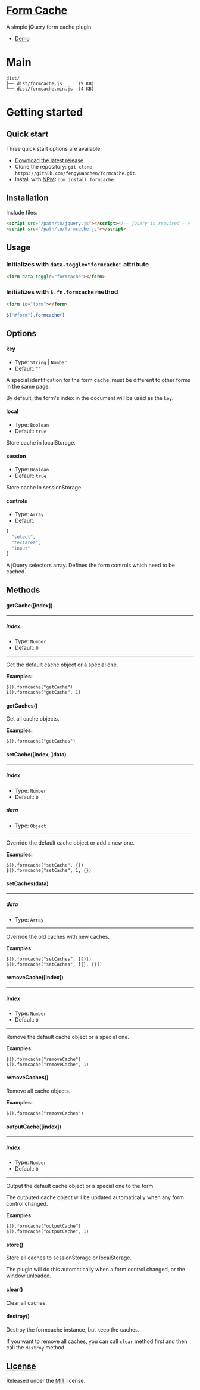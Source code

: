 # [Form Cache](https://github.com/fengyuanchen/formcache)

A simple jQuery form cache plugin.

- [Demo](http://fengyuanchen.github.io/formcache)


# Main

```
dist/
├── dist/formcache.js      (9 KB)
└── dist/formcache.min.js  (4 KB)
```


# Getting started

## Quick start

Three quick start options are available:

- [Download the latest release](https://github.com/fengyuanchen/formcache/archive/master.zip).
- Clone the repository: `git clone https://github.com/fengyuanchen/formcache.git`.
- Install with [NPM](http://npmjs.org): `npm install formcache`.


## Installation

Include files:

```html
<script src="/path/to/jquery.js"></script><!-- jQuery is required -->
<script src="/path/to/formcache.js"></script>
```


## Usage

### Initializes with `data-toggle="formcache"` attribute

```html
<form data-toggle="formcache"></form>
```

### Initializes with `$.fn.formcache` method

```html
<form id="form"></form>
```

```javascript
$("#form").formcache()
```


## Options

#### key

- Type: `String` | `Number`
- Default: `""`

A special identification for the form cache, must be different to other forms in the same page.

By default, the form's index in the document will be used as the `key`.


#### local

- Type: `Boolean`
- Default: `true`

Store cache in localStorage.


#### session

- Type: `Boolean`
- Default: `true`

Store cache in sessionStorage.


#### controls

- Type: `Array`
- Default:
```javascript
[
  "select",
  "textarea",
  "input"
]
```

A jQuery selectors array. Defines the form controls which need to be cached.



## Methods

#### getCache([index])

---

##### index:
- Type: `Number`
- Default: `0`

---

Get the default cache object or a special one.

**Examples:**

```
$().formcache("getCache")
$().formcache("getCache", 1)
```


#### getCaches()

Get all cache objects.

**Examples:**

```
$().formcache("getCaches")
```


#### setCache([index, ]data)

---

##### index

- Type: `Number`
- Default: `0`

##### data

- Type: `Object`

---

Override the default cache object or add a new one.

**Examples:**

```
$().formcache("setCache", {})
$().formcache("setCache", 1, {})
```


#### setCaches(data)

---

##### data

- Type: `Array`

---

Override the old caches with new caches.

**Examples:**

```
$().formcache("setCaches", [{}])
$().formcache("setCaches", [{}, {}])
```


#### removeCache([index])

---

##### index

- Type: `Number`
- Default: `0`

---

Remove the default cache object or a special one.

**Examples:**

```
$().formcache("removeCache")
$().formcache("removeCache", 1)
```


#### removeCaches()

Remove all cache objects.

**Examples:**

```
$().formcache("removeCaches")
```


#### outputCache([index])

---

##### index

- Type: `Number`
- Default: `0`

---

Output the default cache object or a special one to the form.

The outputed cache object will be updated automatically when any form control changed.

**Examples:**

```
$().formcache("outputCache")
$().formcache("outputCache", 1)
```


#### store()

Store all caches to sessionStorage or localStorage.

The plugin will do this automatically when a form control changed, or the window unloaded.


#### clear()

Clear all caches.


#### destroy()

Destroy the formcache instance, but keep the caches.

If you want to remove all caches, you can call `clear` method first and then call the `destroy` method.


## [License](https://github.com/fengyuanchen/formcache/blob/master/LICENSE.md)

Released under the [MIT](http://opensource.org/licenses/mit-license.html) license.
